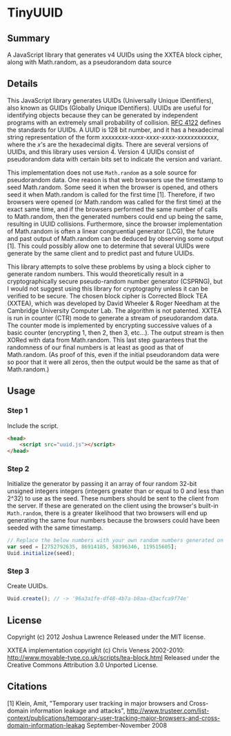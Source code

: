 # TinyUUID #

## Summary ##

A JavaScript library that generates v4 UUIDs using the XXTEA block cipher, along with Math.random, as a pseudorandom data source

## Details ##

This JavaScript library generates UUIDs (Universally Unique IDentifiers), also known as GUIDs (Globally Unique IDentifiers). UUIDs are useful for identifying objects because they can be generated by independent programs with an extremely small probability of collision. [RFC 4122](http://www.ietf.org/rfc/rfc4122.txt) defines the standards for UUIDs. A UUID is 128 bit number, and it has a hexadecimal string representation of the form _xxxxxxxx-xxxx-xxxx-xxxx-xxxxxxxxxxxx_, where the _x_'s are the hexadecimal digits. There are several versions of UUIDs, and this library uses version 4. Version 4 UUIDs consist of pseudorandom data with certain bits set to indicate the version and variant.

This implementation does not use `Math.random` as a sole source for pseudorandom data. One reason is that web browsers use the timestamp to seed Math.random. Some seed it when the browser is opened, and others seed it when Math.random is called for the first time [1]. Therefore, if two browsers were opened (or Math.random was called for the first time) at the exact same time, and if the browsers performed the same number of calls to Math.random, then the generated numbers could end up being the same, resulting in UUID collisions. Furthermore, since the browser implementation of Math.random is often a linear congruential generator (LCG), the future and past output of Math.random can be deduced by observing some output [1]. This could possibly allow one to determine that several UUIDs were generate by the same client and to predict past and future UUIDs.

This library attempts to solve these problems by using a block cipher to generate random numbers. This would theoretically result in a cryptographically secure pseudo-random number generator (CSPRNG), but I would not suggest using this library for cryptography unless it can be verified to be secure. The chosen block cipher is Corrected Block TEA (XXTEA), which was developed by David Wheeler & Roger Needham at the Cambridge University Computer Lab. The algorithm is not patented. XXTEA is run in counter (CTR) mode to generate a stream of pseudorandom data. The counter mode is implemented by encrypting successive values of a basic counter (encrypting 1, then 2, then 3, etc...). The output stream is then XORed with data from Math.random. This last step guarantees that the randomness of our final numbers is at least as good as that of Math.random. (As proof of this, even if the initial pseudorandom data were so poor that it were all zeros, then the output would be the same as that of Math.random.)

## Usage ##

### Step 1 ###

Include the script.

```html
<head>
	<script src="uuid.js"></script>
</head>
```

### Step 2 ###

Initialize the generator by passing it an array of four random 32-bit unsigned integers integers (integers greater than or equal to 0 and less than 2^32) to use as the seed.
These numbers should be sent to the client from the server. If these are generated on the client using the browser's built-in `Math.random`, there is a greater likelihood that two browsers will end up generating the same four numbers because the browsers could have been seeded with the same timestamp.

```javascript
// Replace the below numbers with your own random numbers generated on the server.
var seed = [2752792635, 86914185, 58396346, 119515605];
Uuid.initialize(seed);
```

### Step 3 ###

Create UUIDs.

```javascript
Uuid.create(); // -> '96a3a1fe-df48-4b7a-b8aa-d3acfca9f74e'
```

## License ##

Copyright (c) 2012 Joshua Lawrence
Released under the MIT license.

XXTEA implementation copyright (c) Chris Veness 2002-2010: http://www.movable-type.co.uk/scripts/tea-block.html
Released under the Creative Commons Attribution 3.0 Unported License.

## Citations ##

[1] Klein, Amit, "Temporary user tracking in major browsers and Cross-domain information leakage and attacks",
http://www.trusteer.com/list-context/publications/temporary-user-tracking-major-browsers-and-cross-domain-information-leakag
September-November 2008
